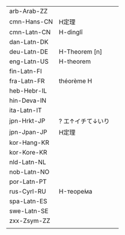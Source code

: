 | | | |
|-|-|-|
| arb-Arab-ZZ |  |  |
| cmn-Hans-CN | H定理 |  |
| cmn-Latn-CN | H-dìnglǐ |  |
| dan-Latn-DK |  |  |
| deu-Latn-DE | H-Theorem [n] |  |
| eng-Latn-US | H-theorem |  |
| fin-Latn-FI |  |  |
| fra-Latn-FR | théorème H |  |
| heb-Hebr-IL |  |  |
| hin-Deva-IN |  |  |
| ita-Latn-IT |  |  |
| jpn-Hrkt-JP | ? エ↑イチて↓いり |  |
| jpn-Jpan-JP | H定理 |  |
| kor-Hang-KR |  |  |
| kor-Kore-KR |  |  |
| nld-Latn-NL |  |  |
| nob-Latn-NO |  |  |
| por-Latn-PT |  |  |
| rus-Cyrl-RU | H-теоре́ма |  |
| spa-Latn-ES |  |  |
| swe-Latn-SE |  |  |
| zxx-Zsym-ZZ |  |  |
|  |  |  |
